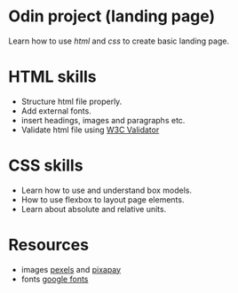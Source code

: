 # Odin project (landing page)
Learn how to use *html* and *css* to create basic landing page.

# HTML skills
- Structure html file properly.
- Add external fonts.
- insert headings, images and paragraphs etc.
- Validate html file using [W3C Validator](https://https://validator.w3.org/)


# CSS skills
- Learn how to use and understand box models.
- How to use flexbox to layout page elements.
- Learn about absolute and relative units.

# Resources
- images [pexels](https://www.pexels.com/) and [pixapay](https://pixabay.com/)
- fonts [google fonts](https://fonts.google.com/)